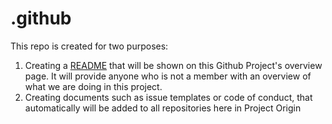 # .github 

This repo is created for two purposes:
1. Creating a [README](https://github.com/project-origin/.github/blob/main/profile/README.md) that will be shown on this Github Project's overview page. It will provide anyone who is not a member with an overview of what we are doing in this project.
2. Creating documents such as issue templates or code of conduct, that automatically will be added to all repositories here in Project Origin
